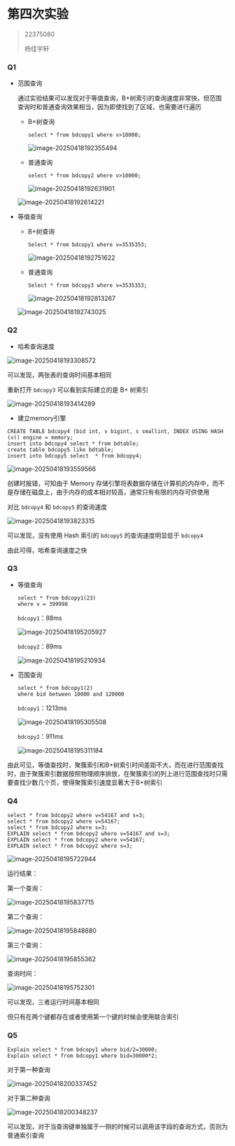 # 第四次实验

> 22375080
>
> 杨佳宇轩

### Q1

- 范围查询

	通过实验结果可以发现对于等值查询，B+树索引的查询速度非常快，但范围查询时和普通查询效果相当，因为即使找到了区域，也需要进行遍历

	- B+树查询

		`select * from bdcopy1 where v>10000;`

		![image-20250418192355494](C:\Users\12298\AppData\Roaming\Typora\typora-user-images\image-20250418192355494.png)

	- 普通查询

		`select * from bdcopy2 where v>10000;`

		![image-20250418192631901](C:\Users\12298\AppData\Roaming\Typora\typora-user-images\image-20250418192631901.png)

	![image-20250418192614221](C:\Users\12298\AppData\Roaming\Typora\typora-user-images\image-20250418192614221.png)

- 等值查询

	- B+树查询

		`Select * from bdcopy1 where v=3535353;`

		![image-20250418192751622](C:\Users\12298\AppData\Roaming\Typora\typora-user-images\image-20250418192751622.png)

	- 普通查询

		`Select * from bdcopy3 where v=3535353;`

		![image-20250418192813267](C:\Users\12298\AppData\Roaming\Typora\typora-user-images\image-20250418192813267.png)

	![image-20250418192743025](C:\Users\12298\AppData\Roaming\Typora\typora-user-images\image-20250418192743025.png)

### Q2

- 哈希查询速度

![image-20250418193308572](C:\Users\12298\AppData\Roaming\Typora\typora-user-images\image-20250418193308572.png)

可以发现，两张表的查询时间基本相同

重新打开 `bdcopy3` 可以看到实际建立的是 B+ 树索引

![image-20250418193414289](C:\Users\12298\AppData\Roaming\Typora\typora-user-images\image-20250418193414289.png)

- 建立memory引擎

```mysql
CREATE TABLE bdcopy4 (bid int, v bigint, s smallint, INDEX USING HASH (v)) engine = memory;
insert into bdcopy4 select * from bdtable;
create table bdcopy5 like bdtable; 
insert into bdcopy5 select  * from bdcopy4;
```

![image-20250418193559566](C:\Users\12298\AppData\Roaming\Typora\typora-user-images\image-20250418193559566.png)

创建时报错，可知由于 Memory 存储引擎将表数据存储在计算机的内存中，而不是存储在磁盘上，由于内存的成本相对较高，通常只有有限的内存可供使用

对比 `bdcopy4` 和 `bdcopy5` 的查询速度

![image-20250418193823315](C:\Users\12298\AppData\Roaming\Typora\typora-user-images\image-20250418193823315.png)

可以发现，没有使用 Hash 索引的 `bdcopy5` 的查询速度明显低于 `bdcopy4`

由此可得，哈希查询速度之快

### Q3

- 等值查询

	```mysql
	select * from bdcopy1(23)
	where v = 399998
	```

	`bdcopy1`：88ms

	![image-20250418195205927](C:\Users\12298\AppData\Roaming\Typora\typora-user-images\image-20250418195205927.png)

	`bdcopy2`：89ms

	![image-20250418195210934](C:\Users\12298\AppData\Roaming\Typora\typora-user-images\image-20250418195210934.png)

- 范围查询

	```mysql
	select * from bdcopy1(2)
	where bid between 10000 and 120000
	```
	
	`bdcopy1`：1213ms
	
	![image-20250418195305508](C:\Users\12298\AppData\Roaming\Typora\typora-user-images\image-20250418195305508.png)
	
	`bdcopy2`：911ms
	
	![image-20250418195311184](C:\Users\12298\AppData\Roaming\Typora\typora-user-images\image-20250418195311184.png)

由此可见，等值查找时，聚簇索引和B+树索引时间差距不大，而在进行范围查找时，由于聚簇索引数据按照物理顺序排放，在聚簇索引的列上进行范围查找时只需要查找少数几个页，使得聚簇索引速度显著大于B+树索引

### Q4

```mysql
select * from bdcopy2 where v=54167 and s=3;
select * from bdcopy2 where v=54167;
select * from bdcopy2 where s=3;
EXPLAIN select * from bdcopy2 where v=54167 and s=3;
EXPLAIN select * from bdcopy2 where v=54167;
EXPLAIN select * from bdcopy2 where s=3;
```

![image-20250418195722944](C:\Users\12298\AppData\Roaming\Typora\typora-user-images\image-20250418195722944.png)

运行结果：

第一个查询：

![image-20250418195837715](C:\Users\12298\AppData\Roaming\Typora\typora-user-images\image-20250418195837715.png)

第二个查询：

![image-20250418195848680](C:\Users\12298\AppData\Roaming\Typora\typora-user-images\image-20250418195848680.png)

第三个查询：

![image-20250418195855362](C:\Users\12298\AppData\Roaming\Typora\typora-user-images\image-20250418195855362.png)

查询时间：

![image-20250418195752301](C:\Users\12298\AppData\Roaming\Typora\typora-user-images\image-20250418195752301.png)

可以发现，三者运行时间基本相同

但只有在两个键都存在或者使用第一个键的时候会使用联合索引

### Q5

```mysql
Explain select * from bdcopy1 where bid/2=30000;
Explain select * from bdcopy1 where bid=30000*2;
```

对于第一种查询

![image-20250418200337452](C:\Users\12298\AppData\Roaming\Typora\typora-user-images\image-20250418200337452.png)

对于第二种查询

![image-20250418200348237](C:\Users\12298\AppData\Roaming\Typora\typora-user-images\image-20250418200348237.png)

可以发现，对于当查询键单独属于一侧的时候可以调用该字段的查询方式，否则为普通索引查询